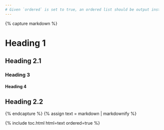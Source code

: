 ```yaml
---
# Given `ordered` is set to true, an ordered list should be output instead of an unordered list
---
```


{% capture markdown %}
# Heading 1

## Heading 2.1

### Heading 3

#### Heading 4

## Heading 2.2
{% endcapture %}
{% assign text = markdown | markdownify %}

{% include toc.html html=text ordered=true %}

